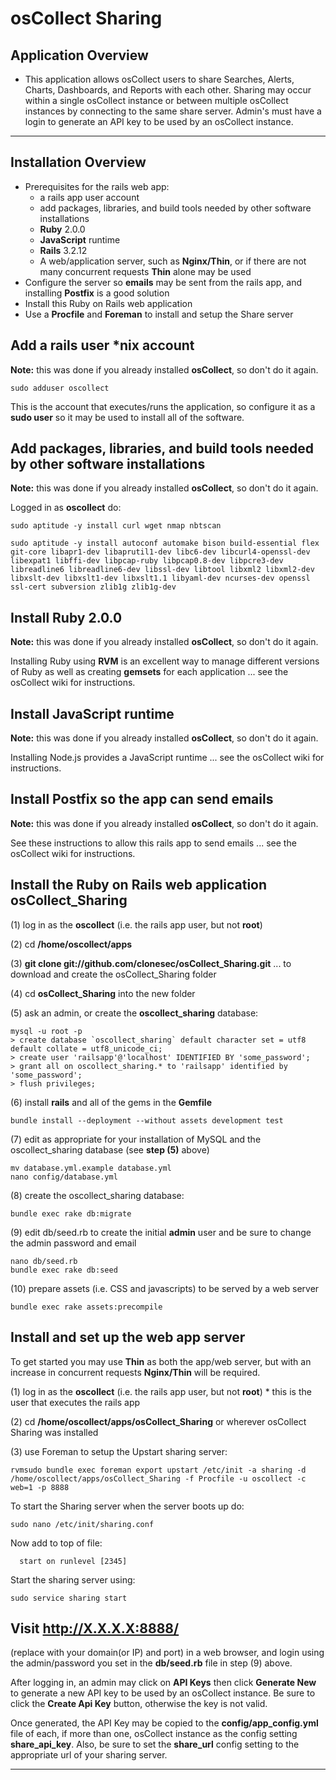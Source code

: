 # osCollect Sharing

## Application Overview

* This application allows osCollect users to share Searches, Alerts, Charts, Dashboards, and Reports 
with each other.  Sharing may occur within a single osCollect instance or between multiple osCollect 
instances by connecting to the same share server.  Admin's must have a login to generate an API key to 
be used by an osCollect instance.

***

## Installation Overview

* Prerequisites for the rails web app:
  * a rails app user account
  * add packages, libraries, and build tools needed by other software installations
  * **Ruby** 2.0.0
  * **JavaScript** runtime
  * **Rails** 3.2.12
  * A web/application server, such as **Nginx/Thin**, or if there are not many concurrent requests **Thin** alone may be used
* Configure the server so **emails** may be sent from the rails app, and installing **Postfix** is a good solution
* Install this Ruby on Rails web application
* Use a **Procfile** and **Foreman** to install and setup the Share server


## Add a rails user *nix account

**Note:** this was done if you already installed **osCollect**, so don't do it again.

```
sudo adduser oscollect
```

This is the account that executes/runs the application, so configure it as a **sudo user** so it may be used to install all of the software.


## Add packages, libraries, and build tools needed by other software installations

**Note:** this was done if you already installed **osCollect**, so don't do it again.

Logged in as **oscollect** do:

```
sudo aptitude -y install curl wget nmap nbtscan
```

```
sudo aptitude -y install autoconf automake bison build-essential flex git-core libapr1-dev libaprutil1-dev libc6-dev libcurl4-openssl-dev libexpat1 libffi-dev libpcap-ruby libpcap0.8-dev libpcre3-dev libreadline6 libreadline6-dev libssl-dev libtool libxml2 libxml2-dev libxslt-dev libxslt1-dev libxslt1.1 libyaml-dev ncurses-dev openssl ssl-cert subversion zlib1g zlib1g-dev
```

## Install Ruby 2.0.0

**Note:** this was done if you already installed **osCollect**, so don't do it again.

Installing Ruby using **RVM** is an excellent way to manage different versions of Ruby as well as creating **gemsets** for each application  ... see the osCollect wiki for instructions.


## Install JavaScript runtime

**Note:** this was done if you already installed **osCollect**, so don't do it again.

Installing Node.js provides a JavaScript runtime ... see the osCollect wiki for instructions.


## Install Postfix so the app can send emails

**Note:** this was done if you already installed **osCollect**, so don't do it again.

See these instructions to allow this rails app to send emails ... see the osCollect wiki for instructions.


## Install the Ruby on Rails web application osCollect_Sharing

(1) log in as the **oscollect** (i.e. the rails app user, but not **root**)

(2) cd **/home/oscollect/apps**

(3) **git clone git://github.com/clonesec/osCollect_Sharing.git** ... to download and create the osCollect_Sharing folder

(4) cd **osCollect_Sharing** into the new folder

(5) ask an admin, or create the **oscollect_sharing** database:

```
mysql -u root -p
> create database `oscollect_sharing` default character set = utf8 default collate = utf8_unicode_ci;
> create user 'railsapp'@'localhost' IDENTIFIED BY 'some_password';
> grant all on oscollect_sharing.* to 'railsapp' identified by 'some_password';
> flush privileges;
```

(6) install **rails** and all of the gems in the **Gemfile**

```
bundle install --deployment --without assets development test
```

(7) edit as appropriate for your installation of MySQL and the oscollect_sharing database (see **step (5)** above)

```
mv database.yml.example database.yml
nano config/database.yml
```

(8) create the oscollect_sharing database:

```
bundle exec rake db:migrate
```

(9) edit db/seed.rb to create the initial **admin** user and be sure to change the admin password and email

```
nano db/seed.rb
bundle exec rake db:seed
```

(10) prepare assets (i.e. CSS and javascripts) to be served by a web server

```
bundle exec rake assets:precompile
```

## Install and set up the web app server

To get started you may use **Thin** as both the app/web server, but with an increase in concurrent requests **Nginx/Thin** will be required.

(1) log in as the **oscollect** (i.e. the rails app user, but not **root**)
	* this is the user that executes the rails app

(2) cd **/home/oscollect/apps/osCollect_Sharing** or wherever osCollect Sharing was installed

(3) use Foreman to setup the Upstart sharing server:

```
rvmsudo bundle exec foreman export upstart /etc/init -a sharing -d /home/oscollect/apps/osCollect_Sharing -f Procfile -u oscollect -c web=1 -p 8888
```

To start the Sharing server when the server boots up do:

```
sudo nano /etc/init/sharing.conf
```

Now add to top of file:

```
  start on runlevel [2345]
```

Start the sharing server using:

```
sudo service sharing start
```


## Visit http://X.X.X.X:8888/
(replace with your domain(or IP) and port) in a web browser, and login using the admin/password you set in the **db/seed.rb** file in step (9) above.

After logging in, an admin may click on **API Keys** then click **Generate New** to generate a new API 
key to be used by an osCollect instance.  Be sure to click the **Create Api Key** button, otherwise the 
key is not valid.

Once generated, the API Key may be copied to the **config/app_config.yml** file of 
each, if more than one, osCollect instance as the config setting **share_api_key**.  Also, be sure to set the **share_url** config setting to the appropriate url of your sharing server.


***

